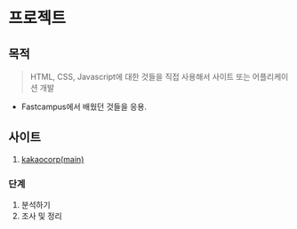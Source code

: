 # 프로젝트

## 목적
> HTML, CSS, Javascript에 대한 것들을 직접 사용해서 사이트 또는 어플리케이션 개발
  - Fastcampus에서 배웠던 것들을 응용.
  
## 사이트
1. [kakaocorp(main)](https://uchang7194.github.io/project/kakaocorp/) 
### 단계
1. 분석하기
2. 조사 및 정리

